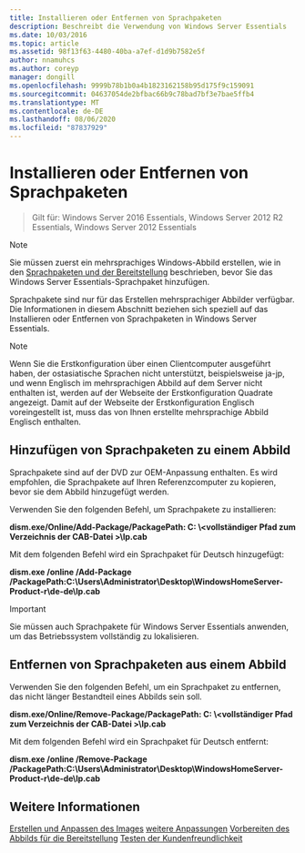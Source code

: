 ```yaml
---
title: Installieren oder Entfernen von Sprachpaketen
description: Beschreibt die Verwendung von Windows Server Essentials
ms.date: 10/03/2016
ms.topic: article
ms.assetid: 98f13f63-4480-40ba-a7ef-d1d9b7582e5f
author: nnamuhcs
ms.author: coreyp
manager: dongill
ms.openlocfilehash: 9999b78b1b0a4b1823162158b95d175f9c159091
ms.sourcegitcommit: 04637054de2bfbac66b9c78bad7bf3e7bae5ffb4
ms.translationtype: MT
ms.contentlocale: de-DE
ms.lasthandoff: 08/06/2020
ms.locfileid: "87837929"
---
```

# <a name="install-or-remove-language-packs"></a>Installieren oder Entfernen von Sprachpaketen

>Gilt für: Windows Server 2016 Essentials, Windows Server 2012 R2 Essentials, Windows Server 2012 Essentials

> [!NOTE]
>  Sie müssen zuerst ein mehrsprachiges Windows-Abbild erstellen, wie in den [Sprachpaketen und der Bereitstellung](/previous-versions/windows/it-pro/windows-8.1-and-8/hh824829(v=win.10)) beschrieben, bevor Sie das Windows Server Essentials-Sprachpaket hinzufügen.

 Sprachpakete sind nur für das Erstellen mehrsprachiger Abbilder verfügbar. Die Informationen in diesem Abschnitt beziehen sich speziell auf das Installieren oder Entfernen von Sprachpaketen in Windows Server Essentials.

> [!NOTE]
>  Wenn Sie die Erstkonfiguration über einen Clientcomputer ausgeführt haben, der ostasiatische Sprachen nicht unterstützt, beispielsweise ja-jp, und wenn Englisch im mehrsprachigen Abbild auf dem Server nicht enthalten ist, werden auf der Webseite der Erstkonfiguration Quadrate angezeigt. Damit auf der Webseite der Erstkonfiguration Englisch voreingestellt ist, muss das von Ihnen erstellte mehrsprachige Abbild Englisch enthalten.

## <a name="adding-language-packs-to-an-image"></a>Hinzufügen von Sprachpaketen zu einem Abbild
 Sprachpakete sind auf der DVD zur OEM-Anpassung enthalten. Es wird empfohlen, die Sprachpakete auf Ihren Referenzcomputer zu kopieren, bevor sie dem Abbild hinzugefügt werden.

 Verwenden Sie den folgenden Befehl, um Sprachpakete zu installieren:

 **dism.exe/Online/Add-Package/PackagePath: C: \\<vollständiger Pfad zum Verzeichnis der CAB-Datei \>\lp.cab**

 Mit dem folgenden Befehl wird ein Sprachpaket für Deutsch hinzugefügt:

 **dism.exe /online /Add-Package /PackagePath:C:\Users\Administrator\Desktop\WindowsHomeServer-Product-r\de-de\lp.cab**

> [!IMPORTANT]
>  Sie müssen auch Sprachpakete für Windows Server Essentials anwenden, um das Betriebssystem vollständig zu lokalisieren.

## <a name="removing-language-packs-from-an-image"></a>Entfernen von Sprachpaketen aus einem Abbild
 Verwenden Sie den folgenden Befehl, um ein Sprachpaket zu entfernen, das nicht länger Bestandteil eines Abbilds sein soll.

 **dism.exe/Online/Remove-Package/PackagePath: C: \\<vollständiger Pfad zum Verzeichnis der CAB-Datei \>\lp.cab**

 Mit dem folgenden Befehl wird ein Sprachpaket für Deutsch entfernt:

 **dism.exe /online /Remove-Package /PackagePath:C:\Users\Administrator\Desktop\WindowsHomeServer-Product-r\de-de\lp.cab**

## <a name="see-also"></a>Weitere Informationen

 [Erstellen und Anpassen des Images](Creating-and-Customizing-the-Image.md) [weitere Anpassungen](Additional-Customizations.md) [Vorbereiten des Abbilds für die Bereitstellung](Preparing-the-Image-for-Deployment.md) [Testen der Kundenfreundlichkeit](Testing-the-Customer-Experience.md)
